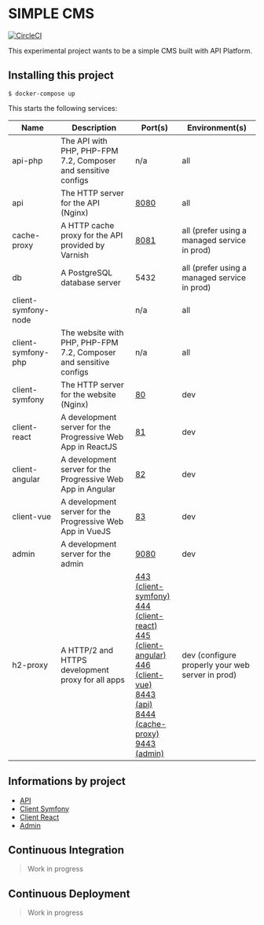 # SIMPLE CMS

[![CircleCI](https://circleci.com/gh/toofff/simple-cms.svg?style=svg)](https://circleci.com/gh/toofff/simple-cms)

This experimental project wants to be a simple CMS built with API Platform.

## Installing this project

```
$ docker-compose up
```
This starts the following services:

| Name                 | Description                                                       | Port(s)                       | Environment(s)
| -------------------- | ----------------------------------------------------------------- | ----------------------------- | --------------
| api-php              | The API with PHP, PHP-FPM 7.2, Composer and sensitive configs     | n/a                           | all
| api                  | The HTTP server for the API (Nginx)                               | [8080](http://localhost:8080) | all
| cache-proxy          | A HTTP cache proxy for the API provided by Varnish                | [8081](http://localhost:8081) | all (prefer using a managed service in prod)
| db                   | A PostgreSQL database server                                      | 5432                          | all (prefer using a managed service in prod)
| client-symfony-node  |                                                                   | n/a                           | all
| client-symfony-php   | The website with PHP, PHP-FPM 7.2, Composer and sensitive configs | n/a                           | all
| client-symfony       | The HTTP server for the website (Nginx)                           | [80](http://localhost:80)     | dev
| client-react         | A development server for the Progressive Web App in ReactJS       | [81](http://localhost:81)     | dev
| client-angular       | A development server for the Progressive Web App in Angular       | [82](http://localhost:82)     | dev
| client-vue           | A development server for the Progressive Web App in VueJS         | [83](http://localhost:83)     | dev
| admin                | A development server for the admin                                | [9080](http://localhost:9080) | dev
| h2-proxy             | A HTTP/2 and HTTPS development proxy for all apps                 | [443 (client-symfony)](https://localhost:443)<br>[444 (client-react)](https://localhost:444)<br>[445 (client-angular)](https://localhost:445)<br>[446 (client-vue)](https://localhost:446)<br>[8443 (api)](https://localhost:8443)<br>[8444 (cache-proxy)](https://localhost:8444)<br>[9443 (admin)](https://localhost:9443) | dev (configure properly your web server in prod)

## Informations by project

- [API](./api/README.md)
- [Client Symfony](./client-symfony/README.md)
- [Client React](./client-react/README.md)
- [Admin](./admin/README.md)

## Continuous Integration

> Work in progress

## Continuous Deployment

> Work in progress
